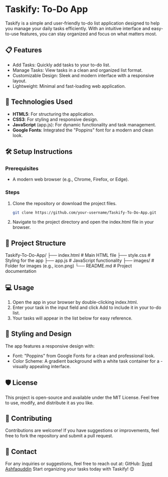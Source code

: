 # Taskify: To-Do App
Taskify is a simple and user-friendly to-do list application designed to help you manage your daily tasks efficiently. With an intuitive interface and easy-to-use features, you can stay organized and focus on what matters most.

## 📋 Features
- Add Tasks: Quickly add tasks to your to-do list.
- Manage Tasks: View tasks in a clean and organized list format.
- Customizable Design: Sleek and modern interface with a responsive layout.
- Lightweight: Minimal and fast-loading web application.

## 🚀 Technologies Used
- **HTML5**: For structuring the application.
- **CSS3**: For styling and responsive design.
- **JavaScript** (app.js): For dynamic functionality and task management.
- **Google Fonts**: Integrated the "Poppins" font for a modern and clean look.

## 🛠️ Setup Instructions
### Prerequisites
- A modern web browser (e.g., Chrome, Firefox, or Edge).
### Steps
1. Clone the repository or download the project files.
    ```bash
    git clone https://github.com/your-username/Taskify-To-Do-App.git
    ```
2. Navigate to the project directory and open the index.html file in your browser.

## 📂 Project Structure

Taskify-To-Do-App/
├── index.html         # Main HTML file
├── style.css          # Styling for the app
├── app.js             # JavaScript functionality
├── images/            # Folder for images (e.g., icon.png)
└── README.md          # Project documentation

## 💻 Usage
1. Open the app in your browser by double-clicking index.html.
2. Enter your task in the input field and click Add to include it in your to-do list.
3. Your tasks will appear in the list below for easy reference.

## 🎨 Styling and Design
The app features a responsive design with:

- Font: "Poppins" from Google Fonts for a clean and professional look.
- Color Scheme: A gradient background with a white task container for a -   visually appealing interface.

## 🛡️ License
This project is open-source and available under the MIT License. Feel free to use, modify, and distribute it as you like.

## 🤝 Contributing
Contributions are welcome! If you have suggestions or improvements, feel free to fork the repository and submit a pull request.

## 📧 Contact
For any inquiries or suggestions, feel free to reach out at:
GitHub: [Syed Ashfaquddin](https://github.com/Ashfaq03)
Start organizing your tasks today with Taskify! 😊